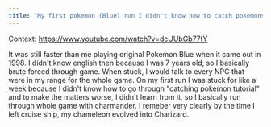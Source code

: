 ```yaml
---
title: "My first pokemon (Blue) run I didn't know how to catch pokemons"
---
```

Context: https://www.youtube.com/watch?v=dcUUbGb77tY

It was still faster than me playing original Pokemon Blue when it came out in 1998. I didn't know english then because I was 7 years old, so I basically brute forced through game. When stuck, I would talk to every NPC that were in my range for the whole game. On my first run I was stuck for like a week because I didn't know how to go through "catching pokemon tutorial" and to make the matters worse, I didn't learn from it, so I basically run through whole game with charmander. I remeber very clearly by the time I left cruise ship, my chameleon evolved into Charizard.